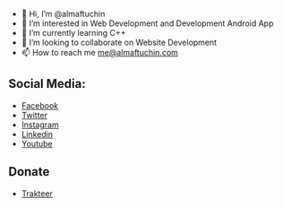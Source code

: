 - 👋 Hi, I’m @almaftuchin
- 👀 I’m interested in Web Development and Development Android App
- 🌱 I’m currently learning C++
- 💞️ I’m looking to collaborate on Website Development
- 📫 How to reach me me@almaftuchin.com

## Social Media:
- [Facebook](https://www.facebook.com/m.Almaftuchin)
- [Twitter](https://www.twitter.com/Almaftuchin)
- [Instagram](https://www.instagram.com/Almaftuchin)
- [Linkedin](https://www.linkedin.com/in/almaftuchin)
- [Youtube](https://www.youtube.com/Almaftuchin)

## Donate
- [Trakteer](https://trakteer.id/almaftuchin)
<!---
almaftuchin/almaftuchin is a ✨ special ✨ repository because its `README.md` (this file) appears on your GitHub profile.
You can click the Preview link to take a look at your changes.
--->
